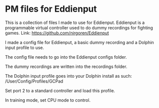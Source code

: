 # PM files for Eddienput
This is a collection of files I made to use for Eddienput. Eddienput is a programmable virtual controller used to do dummy recordings for fighting games. Link: https://github.com/nirgoren/Eddienput

I made a config file for Eddienput, a basic dummy recording and a Dolphin input profile to use.

The config file needs to go into the Eddienput configs folder.

The dummy recordings are written into the recordings folder.

The Dolphin input profile goes into your Dolphin install as such: <Dolphin install folder>/User/Config/Profiles/GCPad

Set port 2 to a standard controller and load this profile.

In training mode, set CPU mode to control.

